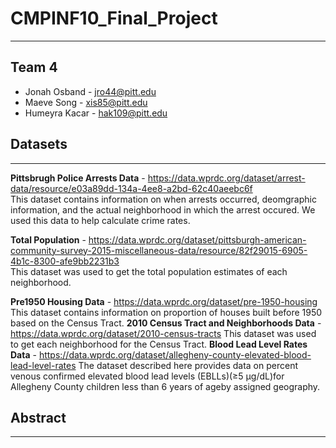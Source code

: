 # CMPINF10_Final_Project
---

## Team 4
- Jonah Osband - jro44@pitt.edu
- Maeve Song - xis85@pitt.edu
- Humeyra Kacar - hak109@pitt.edu

## Datasets
---
**Pittsbrugh Police Arrests Data** - https://data.wprdc.org/dataset/arrest-data/resource/e03a89dd-134a-4ee8-a2bd-62c40aeebc6f<br>This dataset contains information on when arrests occurred, deomgraphic information, and the actual neighborhood in which the arrest occured. We used this data to help calculate crime rates.

**Total Population** - https://data.wprdc.org/dataset/pittsburgh-american-community-survey-2015-miscellaneous-data/resource/82f29015-6905-4b1c-8300-afe9bb2231b3<br>This dataset was used to get the total population estimates of each neighborhood.

**Pre1950 Housing Data** - https://data.wprdc.org/dataset/pre-1950-housing
This dataset contains information on proportion of houses built before 1950 based on the Census Tract. 
**2010 Census Tract and Neighborhoods Data** - https://data.wprdc.org/dataset/2010-census-tracts
This dataset was used to get each neighborhood for the Census Tract. 
**Blood Lead Level Rates Data** - https://data.wprdc.org/dataset/allegheny-county-elevated-blood-lead-level-rates
The dataset described here provides data on percent venous confirmed elevated blood lead levels (EBLLs)(≥5 μg/dL)for Allegheny County children less than 6 years of ageby assigned geography. 
## Abstract
---